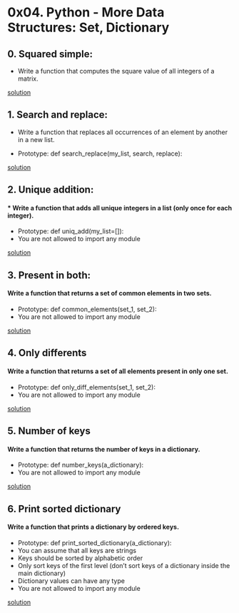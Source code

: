 # 0x04. Python - More Data Structures: Set, Dictionary

## 0. Squared simple:

* Write a function that computes the square value of all integers of a matrix.

[solution](0-square_matrix_simple.py)

## 1. Search and replace:

* Write a function that replaces all occurrences of an element by another in a new list.

 * Prototype: def search_replace(my_list, search, replace):

[solution](1-search_replace.py)

## 2. Unique addition:

#### * Write a function that adds all unique integers in a list (only once for each integer).

* Prototype: def uniq_add(my_list=[]):
* You are not allowed to import any module

[solution](2-uniq_add.py)

## 3. Present in both:

#### Write a function that returns a set of common elements in two sets.

* Prototype: def common_elements(set_1, set_2):
* You are not allowed to import any module

[solution](3-common_elements.py)

## 4. Only differents

#### Write a function that returns a set of all elements present in only one set.

* Prototype: def only_diff_elements(set_1, set_2):
* You are not allowed to import any module

[solution](4-only_diff_elements.py)

## 5. Number of keys

#### Write a function that returns the number of keys in a dictionary.

* Prototype: def number_keys(a_dictionary):
* You are not allowed to import any module

[solution](5-number_keys.py)

## 6. Print sorted dictionary

#### Write a function that prints a dictionary by ordered keys.

* Prototype: def print_sorted_dictionary(a_dictionary):
* You can assume that all keys are strings
* Keys should be sorted by alphabetic order
* Only sort keys of the first level (don’t sort keys of a dictionary inside the main dictionary)
* Dictionary values can have any type
* You are not allowed to import any module

[solution](6-print_sorted_dictionary.py)
